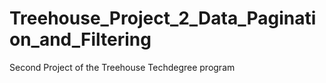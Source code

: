 # Treehouse_Project_2_Data_Pagination_and_Filtering
 Second Project of the Treehouse Techdegree program
